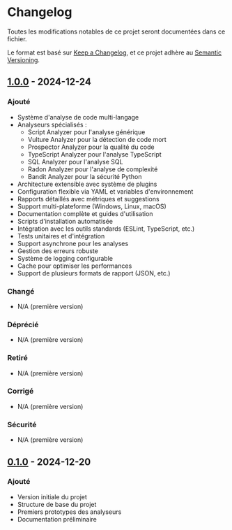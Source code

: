 # Changelog

Toutes les modifications notables de ce projet seront documentées dans ce fichier.

Le format est basé sur [Keep a Changelog](https://keepachangelog.com/fr/1.0.0/),
et ce projet adhère au [Semantic Versioning](https://semver.org/spec/v2.0.0.html).

## [1.0.0] - 2024-12-24

### Ajouté
- Système d'analyse de code multi-langage
- Analyseurs spécialisés :
  - Script Analyzer pour l'analyse générique
  - Vulture Analyzer pour la détection de code mort
  - Prospector Analyzer pour la qualité du code
  - TypeScript Analyzer pour l'analyse TypeScript
  - SQL Analyzer pour l'analyse SQL
  - Radon Analyzer pour l'analyse de complexité
  - Bandit Analyzer pour la sécurité Python
- Architecture extensible avec système de plugins
- Configuration flexible via YAML et variables d'environnement
- Rapports détaillés avec métriques et suggestions
- Support multi-plateforme (Windows, Linux, macOS)
- Documentation complète et guides d'utilisation
- Scripts d'installation automatisée
- Intégration avec les outils standards (ESLint, TypeScript, etc.)
- Tests unitaires et d'intégration
- Support asynchrone pour les analyses
- Gestion des erreurs robuste
- Système de logging configurable
- Cache pour optimiser les performances
- Support de plusieurs formats de rapport (JSON, etc.)

### Changé
- N/A (première version)

### Déprécié
- N/A (première version)

### Retiré
- N/A (première version)

### Corrigé
- N/A (première version)

### Sécurité
- N/A (première version)

## [0.1.0] - 2024-12-20

### Ajouté
- Version initiale du projet
- Structure de base du projet
- Premiers prototypes des analyseurs
- Documentation préliminaire

[1.0.0]: https://github.com/votre-username/AuditronAI/releases/tag/v1.0.0
[0.1.0]: https://github.com/votre-username/AuditronAI/releases/tag/v0.1.0

